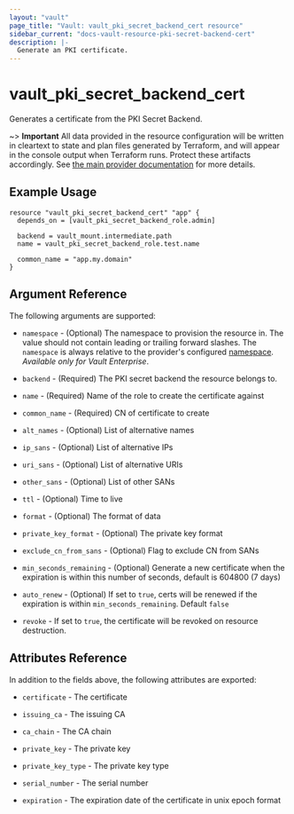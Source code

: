 ```yaml
---
layout: "vault"
page_title: "Vault: vault_pki_secret_backend_cert resource"
sidebar_current: "docs-vault-resource-pki-secret-backend-cert"
description: |-
  Generate an PKI certificate.
---
```


# vault\_pki\_secret\_backend\_cert

Generates a certificate from the PKI Secret Backend.

~> **Important** All data provided in the resource configuration will be
written in cleartext to state and plan files generated by Terraform, and
will appear in the console output when Terraform runs. Protect these
artifacts accordingly. See
[the main provider documentation](../index.html)
for more details.

## Example Usage

```hcl
resource "vault_pki_secret_backend_cert" "app" {
  depends_on = [vault_pki_secret_backend_role.admin]

  backend = vault_mount.intermediate.path
  name = vault_pki_secret_backend_role.test.name

  common_name = "app.my.domain"
}
```

## Argument Reference

The following arguments are supported:

* `namespace` - (Optional) The namespace to provision the resource in.
  The value should not contain leading or trailing forward slashes.
  The `namespace` is always relative to the provider's configured [namespace](../index.html#namespace).
   *Available only for Vault Enterprise*.

* `backend` - (Required) The PKI secret backend the resource belongs to.

* `name` - (Required) Name of the role to create the certificate against

* `common_name` - (Required) CN of certificate to create

* `alt_names` - (Optional) List of alternative names

* `ip_sans` - (Optional) List of alternative IPs

* `uri_sans` - (Optional) List of alternative URIs

* `other_sans` - (Optional) List of other SANs

* `ttl` - (Optional) Time to live

* `format` - (Optional) The format of data

* `private_key_format` - (Optional) The private key format

* `exclude_cn_from_sans` - (Optional) Flag to exclude CN from SANs

* `min_seconds_remaining` - (Optional) Generate a new certificate when the expiration is within this number of seconds, default is 604800 (7 days)

* `auto_renew` - (Optional) If set to `true`, certs will be renewed if the expiration is within `min_seconds_remaining`. Default `false`
 
* `revoke` - If set to `true`, the certificate will be revoked on resource destruction. 

## Attributes Reference

In addition to the fields above, the following attributes are exported:

* `certificate` - The certificate

* `issuing_ca` - The issuing CA

* `ca_chain` - The CA chain

* `private_key` - The private key

* `private_key_type` - The private key type

* `serial_number` - The serial number

* `expiration` - The expiration date of the certificate in unix epoch format
